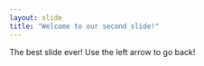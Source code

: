 ```yaml
---
layout: slide
title: "Welcome to our second slide!"
---
```

The best slide ever!
Use the left arrow to go back!
